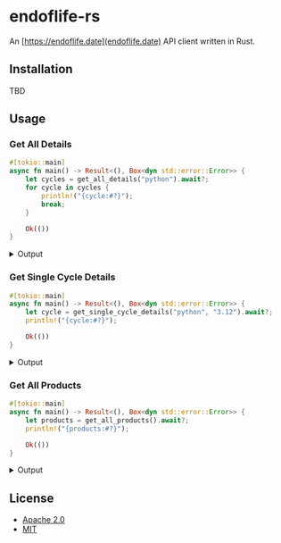 # endoflife-rs

An [https://endoflife.date](endoflife.date) API client written in Rust.

## Installation

TBD

## Usage

### Get All Details

```rust
#[tokio::main]
async fn main() -> Result<(), Box<dyn std::error::Error>> {
    let cycles = get_all_details("python").await?;
    for cycle in cycles {
        println!("{cycle:#?}");
        break;
    }

    Ok(())
}
```

<details>
  <summary>Output</summary>

</details>

### Get Single Cycle Details

```rust
#[tokio::main]
async fn main() -> Result<(), Box<dyn std::error::Error>> {
    let cycle = get_single_cycle_details("python", "3.12").await?;
    println!("{cycle:#?}");

    Ok(())
}
```

<details>
  <summary>Output</summary>

</details>

### Get All Products

```rust
#[tokio::main]
async fn main() -> Result<(), Box<dyn std::error::Error>> {
    let products = get_all_products().await?;
    println!("{products:#?}");

    Ok(())
}
```

<details>
  <summary>Output</summary>

</details>

## License

- [Apache 2.0](https://choosealicense.com/licenses/apache-2.0/)
- [MIT](https://choosealicense.com/licenses/mit/)
